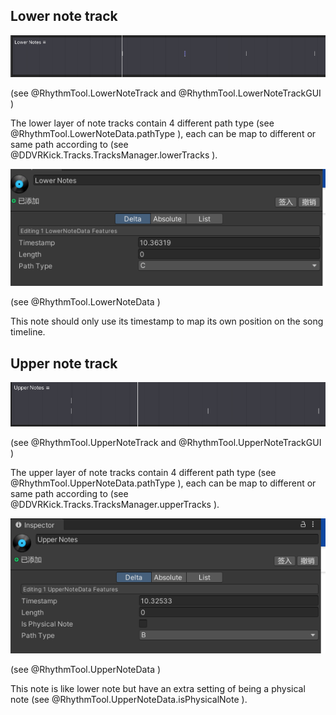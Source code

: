 ## Lower note track

![lower-note-track](../resources/lower-note-track.png)

(see @RhythmTool.LowerNoteTrack and @RhythmTool.LowerNoteTrackGUI )

The lower layer of note tracks contain 4 different path type (see @RhythmTool.LowerNoteData.pathType ),
each can be map to different or same path according to (see @DDVRKick.Tracks.TracksManager.lowerTracks ).

![lower-note-data](../resources/lower-note-data.png)

(see @RhythmTool.LowerNoteData )

This note should only use its timestamp to map its own position on the song timeline.

## Upper note track

![upper-note-track](../resources/upper-note-track.png)

(see @RhythmTool.UpperNoteTrack and @RhythmTool.UpperNoteTrackGUI )

The upper layer of note tracks contain 4 different path type (see @RhythmTool.UpperNoteData.pathType ),
each can be map to different or same path according to (see @DDVRKick.Tracks.TracksManager.upperTracks ).

![upper-note-data](../resources/upper-note-data.png)

(see @RhythmTool.UpperNoteData )

This note is like lower note but have an extra setting of being a physical note (see @RhythmTool.UpperNoteData.isPhysicalNote ).